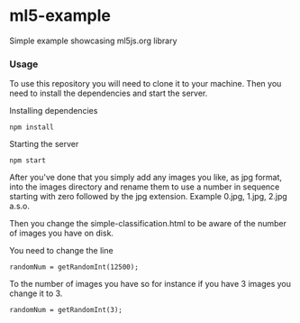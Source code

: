 # ml5-example
Simple example showcasing ml5js.org library

### Usage

To use this repository you will need to clone it to your machine.
Then you need to install the dependencies and start the server.

Installing dependencies
```
npm install
```

Starting the server
```
npm start
```

After you've done that you simply add any images you like, as jpg format, into the images directory and rename them to use a number in sequence starting with zero followed by the jpg extension. Example 0.jpg, 1.jpg, 2.jpg a.s.o.

Then you change the simple-classification.html to be aware of the number of images you have on disk.

You need to change the line
```
randomNum = getRandomInt(12500);
```

To the number of images you have so for instance if you have 3 images you change it to 3.
```
randomNum = getRandomInt(3);
```